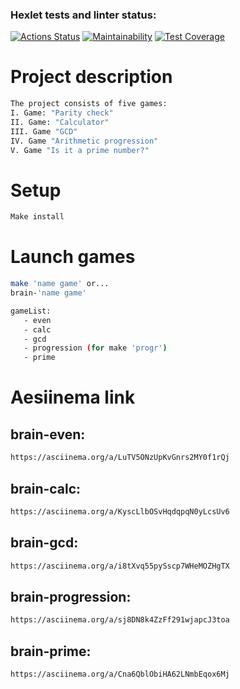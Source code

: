 ### Hexlet tests and linter status:
[![Actions Status](https://github.com/Barllou/frontend-project-44/workflows/hexlet-check/badge.svg)](https://github.com/Barllou/frontend-project-44/actions)
[![Maintainability](https://api.codeclimate.com/v1/badges/d075fbf0ec5b532095aa/maintainability)](https://codeclimate.com/github/Barllou/frontend-project-44/maintainability)
[![Test Coverage](https://api.codeclimate.com/v1/badges/d075fbf0ec5b532095aa/test_coverage)](https://codeclimate.com/github/Barllou/frontend-project-44/test_coverage)

# Project description
```bash
The project consists of five games:
I. Game: "Parity check"
II. Game: "Calculator"
III. Game "GCD"
IV. Game "Arithmetic progression"
V. Game "Is it a prime number?"
```
# Setup
```bash
Make install
```
# Launch games
```bash
make 'name game' or...
brain-'name game'

gameList:
   - even
   - calc
   - gcd
   - progression (for make 'progr')
   - prime
```

# Aesiinema link

## brain-even: 
```bash
https://asciinema.org/a/LuTV5ONzUpKvGnrs2MY0f1rQj
```
## brain-calc: 
```bash
https://asciinema.org/a/KyscLlbOSvHqdqpqN0yLcsUv6
```
## brain-gcd:
```bash
https://asciinema.org/a/i8tXvq55pySscp7WHeMOZHgTX
```
## brain-progression:
```bash
https://asciinema.org/a/sj8DN8k4ZzFf291wjapcJ3toa
```
## brain-prime:
```bash
https://asciinema.org/a/Cna6QblObiHA62LNmbEqox6Mj
```
